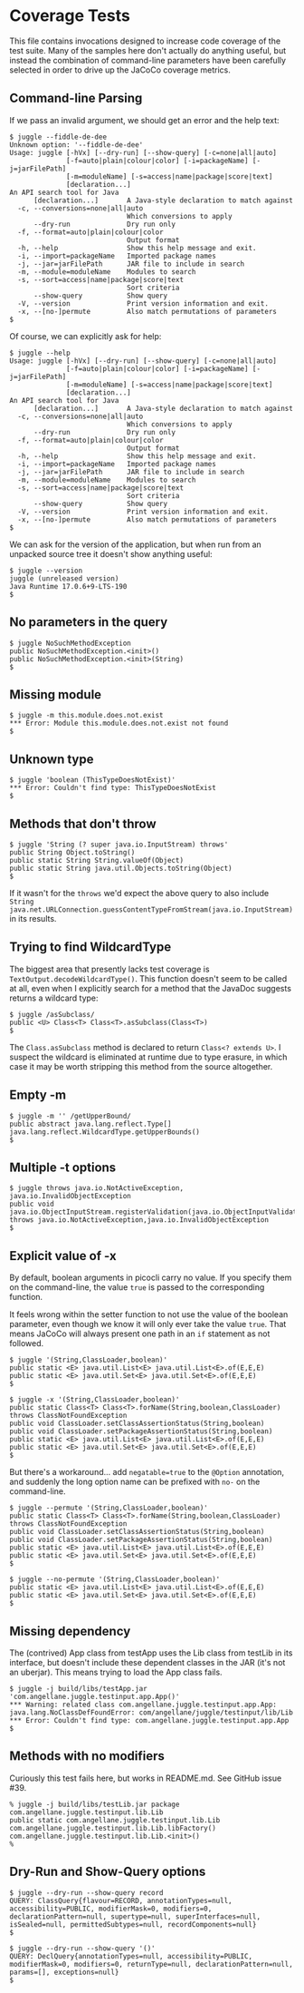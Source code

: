 <!-- 
    Juggle -- an API search tool for Java
   
    Copyright 2020,2023 Paul Bennett
   
    Licensed under the Apache License, Version 2.0 (the "License");
    you may not use this file except in compliance with the License.
    You may obtain a copy of the License at
   
       http://www.apache.org/licenses/LICENSE-2.0
   
    Unless required by applicable law or agreed to in writing, software
    distributed under the License is distributed on an "AS IS" BASIS,
    WITHOUT WARRANTIES OR CONDITIONS OF ANY KIND, either express or implied.
    See the License for the specific language governing permissions and
    limitations under the License.
-->
# Coverage Tests

This file contains invocations designed to increase code coverage of the test suite.  Many of the samples here
don't actually do anything useful, but instead the combination of command-line parameters have been carefully
selected in order to drive up the JaCoCo coverage metrics.


## Command-line Parsing

If we pass an invalid argument, we should get an error and the help text:

````
$ juggle --fiddle-de-dee
Unknown option: '--fiddle-de-dee'
Usage: juggle [-hVx] [--dry-run] [--show-query] [-c=none|all|auto]
              [-f=auto|plain|colour|color] [-i=packageName] [-j=jarFilePath]
              [-m=moduleName] [-s=access|name|package|score|text]
              [declaration...]
An API search tool for Java
      [declaration...]       A Java-style declaration to match against
  -c, --conversions=none|all|auto
                             Which conversions to apply
      --dry-run              Dry run only
  -f, --format=auto|plain|colour|color
                             Output format
  -h, --help                 Show this help message and exit.
  -i, --import=packageName   Imported package names
  -j, --jar=jarFilePath      JAR file to include in search
  -m, --module=moduleName    Modules to search
  -s, --sort=access|name|package|score|text
                             Sort criteria
      --show-query           Show query
  -V, --version              Print version information and exit.
  -x, --[no-]permute         Also match permutations of parameters
$
````

Of course, we can explicitly ask for help:

````
$ juggle --help
Usage: juggle [-hVx] [--dry-run] [--show-query] [-c=none|all|auto]
              [-f=auto|plain|colour|color] [-i=packageName] [-j=jarFilePath]
              [-m=moduleName] [-s=access|name|package|score|text]
              [declaration...]
An API search tool for Java
      [declaration...]       A Java-style declaration to match against
  -c, --conversions=none|all|auto
                             Which conversions to apply
      --dry-run              Dry run only
  -f, --format=auto|plain|colour|color
                             Output format
  -h, --help                 Show this help message and exit.
  -i, --import=packageName   Imported package names
  -j, --jar=jarFilePath      JAR file to include in search
  -m, --module=moduleName    Modules to search
  -s, --sort=access|name|package|score|text
                             Sort criteria
      --show-query           Show query
  -V, --version              Print version information and exit.
  -x, --[no-]permute         Also match permutations of parameters
$
````

We can ask for the version of the application, but when run from an unpacked
source tree it doesn't show anything useful:
````
$ juggle --version
juggle (unreleased version)
Java Runtime 17.0.6+9-LTS-190
$
````

## No parameters in the query

````
$ juggle NoSuchMethodException
public NoSuchMethodException.<init>()
public NoSuchMethodException.<init>(String)
$
````

## Missing module

````
$ juggle -m this.module.does.not.exist
*** Error: Module this.module.does.not.exist not found
$
````

## Unknown type

````
$ juggle 'boolean (ThisTypeDoesNotExist)'
*** Error: Couldn't find type: ThisTypeDoesNotExist
$
````

## Methods that don't throw

````
$ juggle 'String (? super java.io.InputStream) throws'
public String Object.toString()
public static String String.valueOf(Object)
public static String java.util.Objects.toString(Object)
$
````

If it wasn't for the `throws` we'd expect the above query to also include 
`String java.net.URLConnection.guessContentTypeFromStream(java.io.InputStream)` in its results.


## Trying to find WildcardType

The biggest area that presently lacks test coverage is `TextOutput.decodeWildcardType()`.  This function
doesn't seem to be called at all, even when I explicitly search for a method that the JavaDoc suggests
returns a wildcard type:

````
$ juggle /asSubclass/
public <U> Class<T> Class<T>.asSubclass(Class<T>)
$
````

The `Class.asSubclass` method is declared to return `Class<? extends U>`. I suspect the wildcard is eliminated
at runtime due to type erasure, in which case it may be worth stripping this method from the source altogether.


## Empty -m

````
$ juggle -m '' /getUpperBound/
public abstract java.lang.reflect.Type[] java.lang.reflect.WildcardType.getUpperBounds()
$
````


## Multiple -t options

````
$ juggle throws java.io.NotActiveException, java.io.InvalidObjectException
public void java.io.ObjectInputStream.registerValidation(java.io.ObjectInputValidation,int) throws java.io.NotActiveException,java.io.InvalidObjectException
$
````

## Explicit value of -x

By default, boolean arguments in picocli carry no value.  If you specify them on the command-line, the value `true`
is passed to the corresponding function.  

It feels wrong within the setter function to not use the value of the boolean parameter, even though we know it
will only ever take the value `true`.  That means JaCoCo will always present one path in an `if` statement as not
followed.

````
$ juggle '(String,ClassLoader,boolean)'
public static <E> java.util.List<E> java.util.List<E>.of(E,E,E)
public static <E> java.util.Set<E> java.util.Set<E>.of(E,E,E)
$
````

````
$ juggle -x '(String,ClassLoader,boolean)'
public static Class<T> Class<T>.forName(String,boolean,ClassLoader) throws ClassNotFoundException
public void ClassLoader.setClassAssertionStatus(String,boolean)
public void ClassLoader.setPackageAssertionStatus(String,boolean)
public static <E> java.util.List<E> java.util.List<E>.of(E,E,E)
public static <E> java.util.Set<E> java.util.Set<E>.of(E,E,E)
$
````

But there's a workaround... add `negatable=true` to the `@Option` annotation, and 
suddenly the long option name can be prefixed with `no-` on the command-line.

````
$ juggle --permute '(String,ClassLoader,boolean)'
public static Class<T> Class<T>.forName(String,boolean,ClassLoader) throws ClassNotFoundException
public void ClassLoader.setClassAssertionStatus(String,boolean)
public void ClassLoader.setPackageAssertionStatus(String,boolean)
public static <E> java.util.List<E> java.util.List<E>.of(E,E,E)
public static <E> java.util.Set<E> java.util.Set<E>.of(E,E,E)
$
````

````
$ juggle --no-permute '(String,ClassLoader,boolean)'
public static <E> java.util.List<E> java.util.List<E>.of(E,E,E)
public static <E> java.util.Set<E> java.util.Set<E>.of(E,E,E)
$
````

## Missing dependency

The (contrived) App class from testApp uses the Lib class from testLib in its interface, but doesn't include these
dependent classes in the JAR (it's not an uberjar).  This means trying to load the App class fails.  

````
$ juggle -j build/libs/testApp.jar 'com.angellane.juggle.testinput.app.App()'            
*** Warning: related class com.angellane.juggle.testinput.app.App: java.lang.NoClassDefFoundError: com/angellane/juggle/testinput/lib/Lib
*** Error: Couldn't find type: com.angellane.juggle.testinput.app.App
$
````


## Methods with no modifiers

Curiously this test fails here, but works in README.md.  See GitHub issue #39.
````
% juggle -j build/libs/testLib.jar package com.angellane.juggle.testinput.lib.Lib
public static com.angellane.juggle.testinput.lib.Lib com.angellane.juggle.testinput.lib.Lib.libFactory()
com.angellane.juggle.testinput.lib.Lib.<init>()
%
````

## Dry-Run and Show-Query options

````
$ juggle --dry-run --show-query record
QUERY: ClassQuery{flavour=RECORD, annotationTypes=null, accessibility=PUBLIC, modifierMask=0, modifiers=0, declarationPattern=null, supertype=null, superInterfaces=null, isSealed=null, permittedSubtypes=null, recordComponents=null}
$
````
````
$ juggle --dry-run --show-query '()'
QUERY: DeclQuery{annotationTypes=null, accessibility=PUBLIC, modifierMask=0, modifiers=0, returnType=null, declarationPattern=null, params=[], exceptions=null}
$
````

